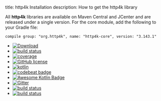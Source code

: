 title: http4k Installation
description: How to get the http4k library

All **http4k** libraries are available on Maven Central and JCenter and are released under a single version. For the core module, add the following to your Gradle file:
```
compile group: "org.http4k", name: "http4k-core", version: "3.143.1"
```


<ul class="statusLink">
    <li><a href="https://bintray.com/http4k/maven/http4k-core/_latestVersion"><img alt="Download" src="https://api.bintray.com/packages/http4k/maven/http4k-core/images/download.svg"/></a></li>
    <li><a href="https://travis-ci.org/http4k/http4k"><img alt="build status" src="https://travis-ci.org/http4k/http4k.svg?branch=master"/></a></li>
    <li><a href="https://coveralls.io/github/http4k/http4k?branch=master"><img alt="coverage" src="https://coveralls.io/repos/http4k/http4k/badge.svg?branch=master"/></a></li>
    <li><a href="http//www.apache.org/licenses/LICENSE-2.0"><img alt="GitHub license" src="https://img.shields.io/badge/license-Apache%20License%202.0-blue.svg?style=flat"/></a></li>
    <li><a href="http://kotlinlang.org"><img alt="kotlin" src="https://img.shields.io/badge/kotlin-1.2-blue.svg"/></a></li>
    <li><a href="https://codebeat.co/projects/github-com-http4k-http4k-master"><img alt="codebeat badge" src="https://codebeat.co/badges/5b369ed4-af27-46f4-ad9c-a307d900617e"/></a></li>
    <li><a href="https://kotlin.link"><img alt="Awesome Kotlin Badge" src="https://kotlin.link/awesome-kotlin.svg"/></a></li>
    <li><a href="https://gitter.im/http4k/http4k"><img alt="Gitter" src="https://img.shields.io/badge/gitter-join%20chat-1dce73.svg"/></a></li>
    <li><a href="https://opencollective.com/http4k"><img alt="build status" src="https://opencollective.com/http4k/backers/badge.svg"></a></li>
    <li><a href="https://opencollective.com/http4k"><img alt="build status" src="https://opencollective.com/http4k/sponsors/badge.svg"></a></li>
</ul>
